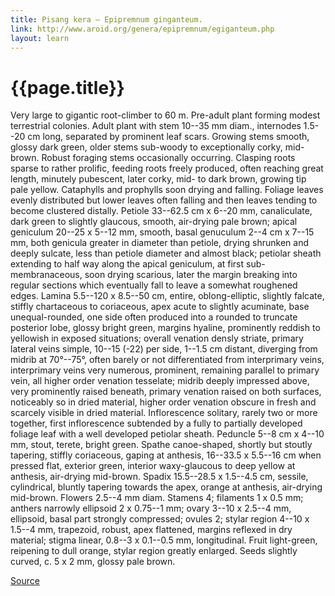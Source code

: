 ```yaml
---
title: Pisang kera – Epipremnum ginganteum.
link: http://www.aroid.org/genera/epipremnum/egiganteum.php
layout: learn
---
```

# {{page.title}}

Very large to gigantic root-climber to 60 m. Pre-adult plant forming modest terrestrial colonies. Adult plant with stem 10--35 mm diam., internodes 1.5--20 cm long, separated by prominent leaf scars. Growing stems smooth, glossy dark green, older stems sub-woody to exceptionally corky, mid-brown. Robust foraging stems occasionally occurring. Clasping roots sparse to rather prolific, feeding roots freely produced, often reaching great length, minutely pubescent, later corky, mid- to dark brown, growing tip pale yellow. Cataphylls and prophylls soon drying and falling. Foliage leaves evenly distributed but lower leaves often falling and then leaves tending to become clustered distally. Petiole 33--62.5 cm x 6--20 mm, canaliculate, dark green to slightly glaucous, smooth, air-drying pale brown; apical geniculum 20--25 x 5--12 mm, smooth, basal genuculum 2--4 cm x 7--15 mm, both genicula greater in diameter than petiole, drying shrunken and deeply sulcate, less than petiole diameter and almost black; petiolar sheath extending to half way along the apical geniculum, at first sub-membranaceous, soon drying scarious, later the margin breaking into regular sections which eventually fall to leave a somewhat roughened edges. Lamina 5.5--120 x 8.5--50 cm, entire, oblong-elliptic, slightly falcate, stiffly chartaceous to coriaceous, apex acute to slightly acuminate, base unequal-rounded, one side often produced into a rounded to truncate posterior lobe, glossy bright green, margins hyaline, prominently reddish to yellowish in exposed situations; overall venation densly striate, primary lateral veins simple, 10--15 (-22) per side, 1--1.5 cm distant, diverging from midrib at 70°--75°, often barely or not differentiated from interprimary veins, interprimary veins very numerous, prominent, remaining parallel to primary vein, all higher order venation tesselate; midrib deeply impressed above, very prominently raised beneath, primary venation raised on both surfaces, noticeably so in dried material, higher order venation obscure in fresh and scarcely visible in dried material. Inflorescence solitary, rarely two or more together, first inflorescence subtended by a fully to partially developed foliage leaf with a well developed petiolar sheath. Peduncle 5--8 cm x 4--10 mm, stout, terete, bright green. Spathe canoe-shaped, shortly but stoutly tapering, stiffly coriaceous, gaping at anthesis, 16--33.5 x 5.5--16 cm when pressed flat, exterior green, interior waxy-glaucous to deep yellow at anthesis, air-drying mid-brown. Spadix 15.5--28.5 x 1.5--4.5 cm, sessile, cylindrical, bluntly tapering towards the apex, orange at anthesis, air-drying mid-brown. Flowers 2.5--4 mm diam. Stamens 4; filaments 1 x 0.5 mm; anthers narrowly ellipsoid 2 x 0.75--1 mm; ovary 3--10 x 2.5--4 mm, ellipsoid, basal part strongly compressed; ovules 2; stylar region 4--10 x 1.5--4 mm, trapezoid, robust, apex flattened, margins reflexed in dry material; stigma linear, 0.8--3 x 0.1--0.5 mm, longitudinal. Fruit light-green, reipening to dull orange, stylar region greatly enlarged. Seeds slightly curved, c. 5 x 2 mm, glossy pale brown.

[Source](page.link)
